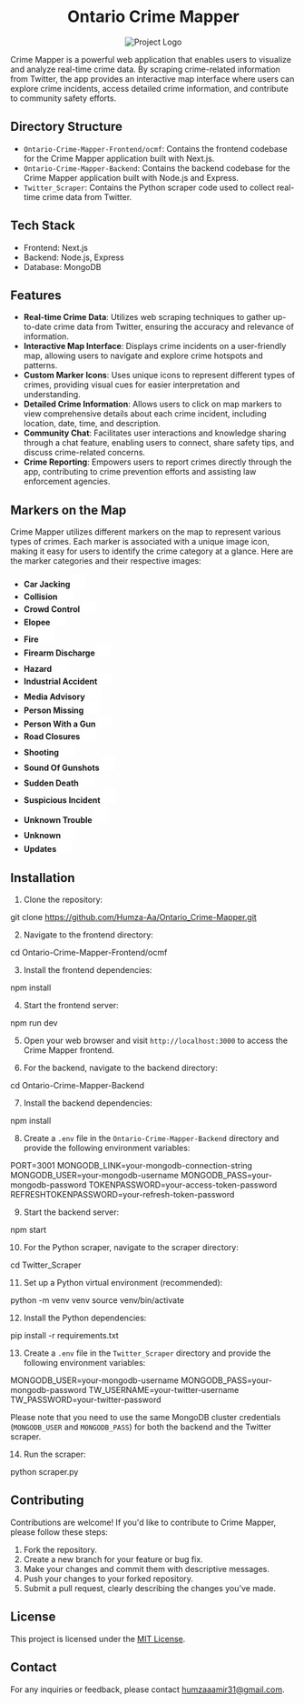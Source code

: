 <h1 align="center">Ontario Crime Mapper</h1>

<p align="center">
  <img src="path/to/project-logo.png" alt="Project Logo" width="200">
</p>

Crime Mapper is a powerful web application that enables users to visualize and analyze real-time crime data. By scraping crime-related information from Twitter, the app provides an interactive map interface where users can explore crime incidents, access detailed crime information, and contribute to community safety efforts.

## Directory Structure

- `Ontario-Crime-Mapper-Frontend/ocmf`: Contains the frontend codebase for the Crime Mapper application built with Next.js.
- `Ontario-Crime-Mapper-Backend`: Contains the backend codebase for the Crime Mapper application built with Node.js and Express.
- `Twitter_Scraper`: Contains the Python scraper code used to collect real-time crime data from Twitter.

## Tech Stack

- Frontend: Next.js
- Backend: Node.js, Express
- Database: MongoDB

## Features

- **Real-time Crime Data**: Utilizes web scraping techniques to gather up-to-date crime data from Twitter, ensuring the accuracy and relevance of information.
- **Interactive Map Interface**: Displays crime incidents on a user-friendly map, allowing users to navigate and explore crime hotspots and patterns.
- **Custom Marker Icons**: Uses unique icons to represent different types of crimes, providing visual cues for easier interpretation and understanding.
- **Detailed Crime Information**: Allows users to click on map markers to view comprehensive details about each crime incident, including location, date, time, and description.
- **Community Chat**: Facilitates user interactions and knowledge sharing through a chat feature, enabling users to connect, share safety tips, and discuss crime-related concerns.
- **Crime Reporting**: Empowers users to report crimes directly through the app, contributing to crime prevention efforts and assisting law enforcement agencies.

## Markers on the Map

Crime Mapper utilizes different markers on the map to represent various types of crimes. Each marker is associated with a unique image icon, making it easy for users to identify the crime category at a glance. Here are the marker categories and their respective images:

- **Car Jacking** <img src="/Ontario-Crime-Mapper-Frontend/ocmf/public/Icon_Images/ReadMe/Car_Jacking.svg" alt="Theft Icon" width="24" style="fill: white">
- **Collision** <img src="/Ontario-Crime-Mapper-Frontend/ocmf/public/Icon_Images/ReadMe/Collision.svg" alt="Assault Icon" width="24" style="fill: white">
- **Crowd Control** <img src="/Ontario-Crime-Mapper-Frontend/ocmf/public/Icon_Images/ReadMe/Crowd_Control.svg" alt="Burglary Icon" width="24" style="fill: white">
- **Elopee** <img src="/Ontario-Crime-Mapper-Frontend/ocmf/public/Icon_Images/ReadMe/Elopee.svg" alt="Robbery Icon" width="24" style="fill: white">
- **Fire** <img src="/Ontario-Crime-Mapper-Frontend/ocmf/public/Icon_Images/ReadMe/Fire.svg" alt="Vandalism Icon" width="24" style="fill: white">
- **Firearm Discharge** <img src="/Ontario-Crime-Mapper-Frontend/ocmf/public/Icon_Images/ReadMe/Firearm_Discharge.svg" alt="Drug-related Icon" width="24" style="fill: white">
- **Hazard** <img src="/Ontario-Crime-Mapper-Frontend/ocmf/public/Icon_Images/ReadMe/Hazard.svg" alt="Other Icon" width="24" style="fill: white">
- **Industrial Accident** <img src="/Ontario-Crime-Mapper-Frontend/ocmf/public/Icon_Images/ReadMe/Industrial_Accident.svg" alt="Other Icon" width="24" style="fill: white">
- **Media Advisory** <img src="/Ontario-Crime-Mapper-Frontend/ocmf/public/Icon_Images/ReadMe/Media_Advisory.svg" alt="Other Icon" width="24" style="fill: white">
- **Person Missing** <img src="/Ontario-Crime-Mapper-Frontend/ocmf/public/Icon_Images/ReadMe/Person_Missing.svg" alt="Other Icon" width="24" style="fill: white">
- **Person With a Gun** <img src="/Ontario-Crime-Mapper-Frontend/ocmf/public/Icon_Images/ReadMe/Person_With_A_Gun.svg" alt="Other Icon" width="24" style="fill: white">
- **Road Closures** <img src="/Ontario-Crime-Mapper-Frontend/ocmf/public/Icon_Images/ReadMe/Road_Closures.svg" alt="Other Icon" width="24" style="fill: white">
- **Shooting** <img src="/Ontario-Crime-Mapper-Frontend/ocmf/public/Icon_Images/ReadMe/Shooting.svg" alt="Other Icon" width="24" style="fill: white">
- **Sound Of Gunshots** <img src="/Ontario-Crime-Mapper-Frontend/ocmf/public/Icon_Images/ReadMe/Sound_Of_GunShot.svg" alt="Other Icon" width="24" style="fill: white">
- **Sudden Death** <img src="/Ontario-Crime-Mapper-Frontend/ocmf/public/Icon_Images/ReadMe/Sudden_Death.svg" alt="Other Icon" width="24" style="fill: white">
- **Suspicious Incident** <img src="/Ontario-Crime-Mapper-Frontend/ocmf/public/Icon_Images/ReadMe/Suspicious_Incident.svg" alt="Other Icon" width="24" style="fill: white">
- **Unknown Trouble** <img src="/Ontario-Crime-Mapper-Frontend/ocmf/public/Icon_Images/ReadMe/Unknown_Trouble.svg" alt="Other Icon" width="24" style="fill: white">
- **Unknown** <img src="/Ontario-Crime-Mapper-Frontend/ocmf/public/Icon_Images/ReadMe/Unknown.svg" alt="Other Icon" width="24" style="fill: white">
- **Updates** <img src="/Ontario-Crime-Mapper-Frontend/ocmf/public/Icon_Images/ReadMe/Update.svg" alt="Other Icon" width="24" style="fill: white">

## Installation

1. Clone the repository:

git clone https://github.com/Humza-Aa/Ontario_Crime-Mapper.git

2. Navigate to the frontend directory:

cd Ontario-Crime-Mapper-Frontend/ocmf

3. Install the frontend dependencies:

npm install

4. Start the frontend server:

npm run dev

5. Open your web browser and visit `http://localhost:3000` to access the Crime Mapper frontend.

6. For the backend, navigate to the backend directory:

cd Ontario-Crime-Mapper-Backend

7. Install the backend dependencies:

npm install

8. Create a `.env` file in the `Ontario-Crime-Mapper-Backend` directory and provide the following environment variables:

PORT=3001
MONGODB_LINK=your-mongodb-connection-string
MONGODB_USER=your-mongodb-username
MONGODB_PASS=your-mongodb-password
TOKENPASSWORD=your-access-token-password
REFRESHTOKENPASSWORD=your-refresh-token-password

9. Start the backend server:

npm start

10. For the Python scraper, navigate to the scraper directory:

cd Twitter_Scraper

11. Set up a Python virtual environment (recommended):

python -m venv venv
source venv/bin/activate

12. Install the Python dependencies:

pip install -r requirements.txt

13. Create a `.env` file in the `Twitter_Scraper` directory and provide the following environment variables:

MONGODB_USER=your-mongodb-username
MONGODB_PASS=your-mongodb-password
TW_USERNAME=your-twitter-username
TW_PASSWORD=your-twitter-password  

Please note that you need to use the same MongoDB cluster credentials (`MONGODB_USER` and `MONGODB_PASS`) for both the backend and the Twitter scraper.

14. Run the scraper:

python scraper.py

## Contributing

Contributions are welcome! If you'd like to contribute to Crime Mapper, please follow these steps:

1. Fork the repository.
2. Create a new branch for your feature or bug fix.
3. Make your changes and commit them with descriptive messages.
4. Push your changes to your forked repository.
5. Submit a pull request, clearly describing the changes you've made.

## License

This project is licensed under the [MIT License](LICENSE).

## Contact

For any inquiries or feedback, please contact [humzaaamir31@gmail.com](mailto:humzaaamir31@gmail.com).



